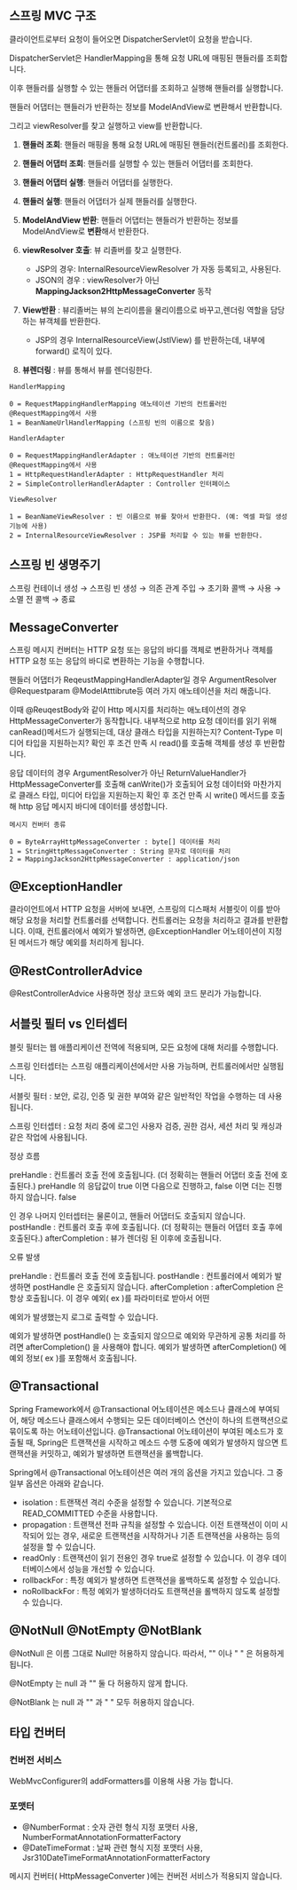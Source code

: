 ## 스프링 MVC 구조
클라이언트로부터 요청이 들어오면 DispatcherServlet이 요청을 받습니다.

DispatcherServlet은 HandlerMapping을 통해 요청 URL에 매핑된 핸들러를 조회합니다.

이후 핸들러를 실행할 수 있는 핸들러 어댑터를 조회하고 실행해 핸들러를 실행합니다.

핸들러 어댑터는 핸들러가 반환하는 정보를 ModelAndView로 변환해서 반환합니다.

그리고 viewResolver를 찾고 실행하고 view를 반환합니다.



1. **핸들러 조회**: 핸들러 매핑을 통해 요청 URL에 매핑된 핸들러(컨트롤러)를 조회한다.


2. **핸들러 어댑터 조회**: 핸들러를 실행할 수 있는 핸들러 어댑터를 조회한다.


4. **핸들러 어댑터 실행**: 핸들러 어댑터를 실행한다.


5. **핸들러 실행**: 핸들러 어댑터가 실제 핸들러를 실행한다.


6. **ModelAndView 반환**: 핸들러 어댑터는 핸들러가 반환하는 정보를 ModelAndView로 **변환**해서 반환한다.


7. **viewResolver 호출**: 뷰 리졸버를 찾고 실행한다.  
   - JSP의 경우: InternalResourceViewResolver 가 자동 등록되고, 사용된다.  
   - JSON의 경우 : viewResolver가 아닌 **MappingJackson2HttpMessageConverter** 동작


8. **View반환** : 뷰리졸버는 뷰의 논리이름을 물리이름으로 바꾸고,렌더링 역할을 담당하는 뷰객체를 반환한다.  
   - JSP의 경우 InternalResourceView(JstlView) 를 반환하는데, 내부에 forward() 로직이 있다.


9. **뷰렌더링** : 뷰를 통해서 뷰를 렌더링한다.

~~~
HandlerMapping

0 = RequestMappingHandlerMapping 애노테이션 기반의 컨트롤러인 @RequestMapping에서 사용
1 = BeanNameUrlHandlerMapping (스프링 빈의 이름으로 찾음)
~~~  

~~~
HandlerAdapter

0 = RequestMappingHandlerAdapter : 애노테이션 기반의 컨트롤러인 @RequestMapping에서 사용
1 = HttpRequestHandlerAdapter : HttpRequestHandler 처리
2 = SimpleControllerHandlerAdapter : Controller 인터페이스
~~~  

~~~
ViewResolver

1 = BeanNameViewResolver : 빈 이름으로 뷰를 찾아서 반환한다. (예: 엑셀 파일 생성
기능에 사용)
2 = InternalResourceViewResolver : JSP를 처리할 수 있는 뷰를 반환한다.
~~~

## 스프링 빈 생명주기  
스프링 컨테이너 생성 → 스프링 빈 생성 → 의존 관계 주입 → 초기화 콜백 → 사용 → 소멸 전 콜백 → 종료 

## MessageConverter
스프링 메시지 컨버터는 HTTP 요청 또는 응답의 바디를 객체로 변환하거나 객체를 HTTP 요청 또는 응답의 바디로 변환하는 기능을 수행합니다.

핸들러 어댑터가 ReqeustMappingHandlerAdapter일 경우 ArgumentResolver 
@Requestparam @ModelAtttibrute등 여러 가지 애노테이션을 처리 해줍니다.

이때 @ReuqestBody와 같이 Http 메시지를 처리하는 애노테이션의 경우 HttpMessageConverter가 동작합니다.
내부적으로 http 요청 데이터를 읽기 위해 canRead()메서드가 실행되는데, 대상 클래스 타입을 지원하는지? Content-Type 미디어 타입을 지원하는지?
확인 후 조건 만족 시 read()를 호출해 객체를 생성 후 반환합니다.

응답 데이터의 경우 ArgumentResolver가 아닌 ReturnValueHandler가 HttpMessageConverter를 호출해 
canWrite()가 호출되어 요청 데이터와 마찬가지로 클래스 타입, 미디어 타입을 지원하는지 확인 후 조건 만족 시 write() 메서드를 호출해 http 응답 메시지 바디에 데이터를 생성합니다.

~~~
메시지 컨버터 종류

0 = ByteArrayHttpMessageConverter : byte[] 데이터를 처리
1 = StringHttpMessageConverter : String 문자로 데이터를 처리
2 = MappingJackson2HttpMessageConverter : application/json
~~~

## @ExceptionHandler
클라이언트에서 HTTP 요청을 서버에 보내면, 스프링의 디스패처 서블릿이 이를 받아 해당 요청을 처리할 컨트롤러를 선택합니다. 컨트롤러는 요청을 처리하고 결과를 반환합니다. 이때, 컨트롤러에서 예외가 발생하면, @ExceptionHandler 어노테이션이 지정된 메서드가 해당 예외를 처리하게 됩니다.

## @RestControllerAdvice
@RestControllerAdvice 사용하면 정상 코드와 예외 코드 분리가 가능합니다.

## 서블릿 필터 vs 인터셉터

블릿 필터는 웹 애플리케이션 전역에 적용되며, 모든 요청에 대해 처리를 수행합니다.

스프링 인터셉터는 스프링 애플리케이션에서만 사용 가능하며, 컨트롤러에서만 실행됩니다.

서블릿 필터 : 보안, 로깅, 인증 및 권한 부여와 같은 일반적인 작업을 수행하는 데 사용됩니다.

스프링 인터셉터 :  요청 처리 중에 로그인 사용자 검증, 권한 검사, 세션 처리 및 캐싱과 같은 작업에 사용됩니다.

정상 흐름

preHandle : 컨트롤러 호출 전에 호출됩니다. (더 정확히는 핸들러 어댑터 호출 전에 호출된다.)
preHandle 의 응답값이 true 이면 다음으로 진행하고, false 이면 더는 진행하지 않습니다. false

인 경우 나머지 인터셉터는 물론이고, 핸들러 어댑터도 호출되지 않습니다.
postHandle : 컨트롤러 호출 후에 호출됩니다. (더 정확히는 핸들러 어댑터 호출 후에 호출된다.)
afterCompletion : 뷰가 렌더링 된 이후에 호출됩니다.

오류 발생

preHandle : 컨트롤러 호출 전에 호출됩니다.
postHandle : 컨트롤러에서 예외가 발생하면 postHandle 은 호출되지 않습니다.
afterCompletion : afterCompletion 은 항상 호출됩니다. 이 경우 예외( ex )를 파라미터로 받아서 어떤

예외가 발생했는지 로그로 출력할 수 있습니다.

예외가 발생하면 postHandle() 는 호출되지 않으므로 예외와 무관하게 공통 처리를 하려면
afterCompletion() 을 사용해야 합니다.
예외가 발생하면 afterCompletion() 에 예외 정보( ex )를 포함해서 호출됩니다.

## @Transactional
Spring Framework에서 @Transactional 어노테이션은 메소드나 클래스에 부여되어, 해당 메소드나 클래스에서 수행되는 모든 데이터베이스 연산이 하나의 트랜잭션으로 묶이도록 하는 어노테이션입니다.
@Transactional 어노테이션이 부여된 메소드가 호출될 때, Spring은 트랜잭션을 시작하고 메소드 수행 도중에 예외가 발생하지 않으면 트랜잭션을 커밋하고, 예외가 발생하면 트랜잭션을 롤백합니다.

Spring에서 @Transactional 어노테이션은 여러 개의 옵션을 가지고 있습니다. 그 중 일부 옵션은 아래와 같습니다.

* isolation : 트랜잭션 격리 수준을 설정할 수 있습니다. 기본적으로 READ_COMMITTED 수준을 사용합니다.
* propagation : 트랜잭션 전파 규칙을 설정할 수 있습니다. 이전 트랜잭션이 이미 시작되어 있는 경우, 새로운 트랜잭션을 시작하거나 기존 트랜잭션을 사용하는 등의 설정을 할 수 있습니다.
* readOnly : 트랜잭션이 읽기 전용인 경우 true로 설정할 수 있습니다. 이 경우 데이터베이스에서 성능을 개선할 수 있습니다.
* rollbackFor : 특정 예외가 발생하면 트랜잭션을 롤백하도록 설정할 수 있습니다.
* noRollbackFor : 특정 예외가 발생하더라도 트랜잭션을 롤백하지 않도록 설정할 수 있습니다.

## @NotNull @NotEmpty @NotBlank
@NotNull 은 이름 그대로 Null만 허용하지 않습니다.
따라서, "" 이나 " " 은 허용하게 됩니다.

@NotEmpty 는 null 과 "" 둘 다 허용하지 않게 합니다.

@NotBlank 는 null 과 "" 과 " " 모두 허용하지 않습니다.

## 타입 컨버터
### 컨버전 서비스
WebMvcConfigurer의 addFormatters를 이용해 사용 가능 합니다.

### 포맷터
* @NumberFormat : 숫자 관련 형식 지정 포맷터 사용, NumberFormatAnnotationFormatterFactory 
* @DateTimeFormat : 날짜 관련 형식 지정 포맷터 사용, Jsr310DateTimeFormatAnnotationFormatterFactory

메시지 컨버터( HttpMessageConverter )에는 컨버전 서비스가 적용되지 않습니다.